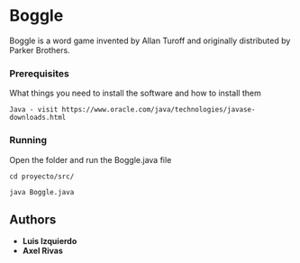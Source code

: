 # Boggle

Boggle is a word game invented by Allan Turoff and originally distributed by Parker Brothers.

### Prerequisites

What things you need to install the software and how to install them

```
Java - visit https://www.oracle.com/java/technologies/javase-downloads.html
```

### Running

Open the folder and run the Boggle.java file

```
cd proyecto/src/
```

```
java Boggle.java
```

## Authors

* **Luis Izquierdo** 
* **Axel Rivas** 

